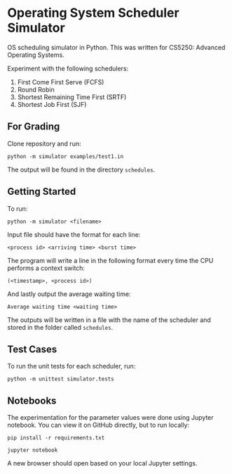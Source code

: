 # Operating System Scheduler Simulator

OS scheduling simulator in Python. This was written for CS5250: Advanced
Operating Systems.

Experiment with the following schedulers:

1. First Come First Serve (FCFS)
2. Round Robin
3. Shortest Remaining Time First (SRTF)
4. Shortest Job First (SJF)

## For Grading

Clone repository and run:

`python -m simulator examples/test1.in`

The output will be found in the directory `schedules`.

## Getting Started

To run:

`python -m simulator <filename>`

Input file should have the format for each line:

`<process id> <arriving time> <burst time>`

The program will write a line in the following format every time the CPU
performs a context switch:

`(<timestamp>, <process id>)`

And lastly output the average waiting time:

`Average waiting time <waiting time>`

The outputs will be written in a file with the name of the scheduler and stored
in the folder called `schedules`.

## Test Cases

To run the unit tests for each scheduler, run:

`python -m unittest simulator.tests`

## Notebooks

The experimentation for the parameter values were done using Jupyter notebook.
You can view it on GitHub directly, but to run locally:

`pip install -r requirements.txt`

`jupyter notebook`

A new browser should open based on your local Jupyter settings.
